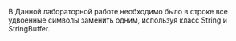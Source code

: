 В Данной лабораторной работе необходимо было в строке все удвоенные символы заменить одним, используя класс String и StringBuffer.
